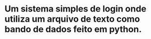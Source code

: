 # Um sistema simples de login onde utiliza um arquivo de texto como bando de dados feito em python. 
